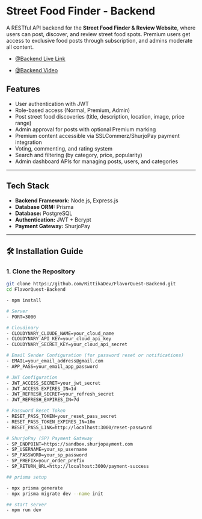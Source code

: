 
# Street Food Finder - Backend

A RESTful API backend for the **Street Food Finder & Review Website**, where users can post, discover, and review street food spots. Premium users get access to exclusive food posts through subscription, and admins moderate all content.

- [@Backend Live Link](https://dev.to/shafayat/-express-typescript-eslint-prettiersetup-5fhg)

- [@Backend Video](https://blog.logrocket.com/linting-typescript-eslint-prettier/#setup-eslint)

## Features

- User authentication with JWT
- Role-based access (Normal, Premium, Admin)
- Post street food discoveries (title, description, location, image, price range)
- Admin approval for posts with optional Premium marking
- Premium content accessible via SSLCommerz/ShurjoPay payment integration
- Voting, commenting, and rating system
- Search and filtering (by category, price, popularity)
- Admin dashboard APIs for managing posts, users, and categories

---

## Tech Stack

- **Backend Framework:** Node.js, Express.js
- **Database ORM:** Prisma
- **Database:** PostgreSQL
- **Authentication:** JWT + Bcrypt
- **Payment Gateway:** ShurjoPay

---

## 🛠 Installation Guide

### 1. Clone the Repository

```bash
git clone https://github.com/RittikaDev/FlavorQuest-Backend.git
cd FlavorQuest-Backend

- npm install

# Server
- PORT=3000

# Cloudinary
- CLOUDYNARY_CLOUDE_NAME=your_cloud_name
- CLOUDYNARY_API_KEY=your_cloud_api_key
- CLOUDYNARY_SECRET_KEY=your_cloud_api_secret

# Email Sender Configuration (for password reset or notifications)
- EMAIL=your_email_address@gmail.com
- APP_PASS=your_email_app_password

# JWT Configuration
- JWT_ACCESS_SECRET=your_jwt_secret
- JWT_ACCESS_EXPIRES_IN=1d
- JWT_REFRESH_SECRET=your_refresh_secret
- JWT_REFRESH_EXPIRES_IN=7d

# Password Reset Token
- RESET_PASS_TOKEN=your_reset_pass_secret
- RESET_PASS_TOKEN_EXPIRES_IN=10m
- RESET_PASS_LINK=http://localhost:3000/reset-password

# ShurjoPay (SP) Payment Gateway
- SP_ENDPOINT=https://sandbox.shurjopayment.com
- SP_USERNAME=your_sp_username
- SP_PASSWORD=your_sp_password
- SP_PREFIX=your_order_prefix
- SP_RETURN_URL=http://localhost:3000/payment-success

## prisma setup

- npx prisma generate
- npx prisma migrate dev --name init

## start server 
- npm run dev



